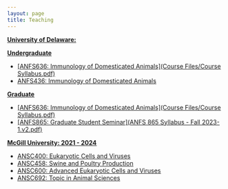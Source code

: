 ```yaml
---
layout: page
title: Teaching
---
```

<u>**University of Delaware:**<u>

**Undergraduate**
* [ANFS636: Immunology of Domesticated Animals](Course Files/Course Syllabus.pdf)
* ANFS436: Immunology of Domesticated Animals

**Graduate**
* [ANFS636: Immunology of Domesticated Animals](Course Files/Course Syllabus.pdf)
* [ANFS865: Graduate Student Seminar](ANFS 865 Syllabus - Fall 2023-1.v2.pdf)


<u>**McGill University: 2021 - 2024**<u>
* ANSC400: Eukaryotic Cells and Viruses
* ANSC458: Swine and Poultry Production
* ANSC600: Advanced Eukaryotic Cells and Viruses
* ANSC692: Topic in Animal Sciences
